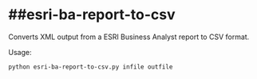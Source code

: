 ##esri-ba-report-to-csv
=====================

Converts XML output from a ESRI Business Analyst report to CSV format.

Usage:
```
python esri-ba-report-to-csv.py infile outfile
```

